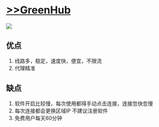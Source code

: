 # [>>GreenHub](https://greenhubtx.ga/en/)
![](https://greenhubtx.ga/images/sample/Windows.png)
## 优点
1. 线路多，稳定，速度快，便宜，不限流
2. 代理精准

## 缺点
1. 软件开启比较慢，每次使用都得手动点击连接，连接忽快忽慢
2. 每次连接都会更换区域IP 不建议注册软件
3. 免费用户每天60分钟